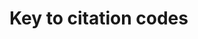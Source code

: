 # Key to citation codes

<!--

Bates, R. G., and Erickson, W. P. (1986). Thermodynamics of the dissociation of 2-aminopyridinium ion in synthetic seawater and a standard for pH in marine systems. *J. Solution Chem.* 15, 891–901. <a href="https://doi.org/10.1007/BF00646030">doi:10.1007/BF00646030</a>.

Bell, T. G., Johnson, M. T., Jickells, T. D., and Liss, P. S. (2008). Corrigendum to: Ammonia/ammonium dissociation coefficient in seawater: A significant numerical correction. *Environ. Chem.* 5, 258. <a href="https://doi.org/10.1071/EN07032_CO">doi:10.1071/EN07032_CO</a>.

Clegg, S. L., and Wexler, A. S. (2011a). Densities and Apparent Molar Volumes of Atmospherically Important Electrolyte Solutions. 1. The Solutes H<sub>2</sub>SO<sub>4</sub>, HNO<sub>3</sub>, HCl, Na<sub>2</sub>SO<sub>4</sub>, NaNO<sub>3</sub>, NaCl, (NH<sub>4</sub>)<sub>2</sub>SO<sub>4</sub>, NH<sub>4</sub>NO<sub>3</sub>, and NH<sub>4</sub>Cl from 0 to 50 °C, Including Extrapolations to Very Low Temperature and to the Pure Liquid State, and NaHSO<sub>4</sub>, NaOH, and NH<sub>3</sub> at 25 °C. *J. Phys. Chem. A* 115, 3393–3460. [doi:10.1021/jp108992a](https://doi.org/10.1021/jp108992a).

Clegg, S. L., and Wexler, A. S. (2011b). Densities and Apparent Molar Volumes of Atmospherically Important Electrolyte Solutions. 2. The Systems H<sup>+</sup>−HSO<sub>4</sub><sup>−</sup>−SO<sub>4</sub><sup>2−</sup>−H<sub>2</sub>O from 0 to 3 mol kg<sup>−1</sup> as a Function of Temperature and H<sup>+</sup>−NH4<sup>+</sup>−HSO<sub>4</sub><sup>−</sup>−SO<sub>4</sub><sup>2−</sup>−H<sub>2</sub>O from 0 to 6 mol kg<sup>−1</sup> at 25 °C Using a Pitzer Ion Interaction Model, and NH<sub>4</sub>HSO<sub>4</sub>−H<sub>2</sub>O and (NH<sub>4</sub>)<sub>3</sub>H(SO<sub>4</sub>)<sub>2</sub>−H<sub>2</sub>O over the Entire Concentration Range. *J. Phys. Chem. A* 115, 3461–3474. [doi:10.1021/jp1089933](https://doi.org/10.1021/jp1089933).

Dickson, A. G. (1981). An exact definition of total alkalinity and a procedure for the estimation of alkalinity and total inorganic carbon from titration data. *Deep-Sea Res. Pt A* 28, 609–623. <a href="https://doi.org/10.1016/0198-0149(81)90121-7">doi:10.1016/0198-0149(81)90121-7</a>.

Dickson, A. G. (1990a). Standard potential of the reaction: AgCl(s) + 0.5 H<sub>2</sub>(g) = Ag(s) + HCl(aq), and the standard acidity constant of the ion HSO<sub>4</sub><sup>−</sup> in synthetic sea water from 273.15 to 318.15 K. *J. Chem. Thermodyn.* 22, 113–127. <a href="https://doi.org/10.1016/0021-9614(90)90074-Z">doi:10.1016/0021-9614(90)90074-Z</a>.

Dickson, A. G. (1990b). Thermodynamics of the dissociation of boric acid in synthetic seawater from 273.15 to 318.15 K. *Deep-Sea Res. Pt A* 37, 755–766. <a href="https://doi.org/10.1016/0198-0149(90)90004-F">doi:10.1016/0198-0149(90)90004-F</a>.

Dickson, A. G., Afghan, J. D., and Anderson, G. C. (2003). Reference materials for oceanic CO<sub>2</sub> analysis: a method for the certification of total alkalinity. *Mar. Chem.* 80, 185–197. <a href="https://doi.org/10.1016/S0304-4203(02)00133-0">doi:10.1016/S0304-4203(02)00133-0</a>.

Dickson, A. G., and Riley, J. P. (1979). The estimation of acid dissociation constants in sea-water media from potentiometric titrations with strong base. II. The dissociation of phosphoric acid. *Mar. Chem.* 7, 101–109. <a href="https://doi.org/10.1016/0304-4203(79)90002-1">doi:10.1016/0304-4203(79)90002-1</a>.

Dickson, A. G., Sabine, C. L., and Christian, J. R. eds. (2007). <i>Guide to Best Practices for Ocean CO<sub>2</sub> Measurements</i>. PICES Special Publication 3.

Humphreys, M. P. (2015). "Calculating seawater total alkalinity from open-cell titration data using a modified Gran plot technique," in *Measurements and Concepts in Marine Carbonate Chemistry* (PhD Thesis, Ocean and Earth Science, University of Southampton, UK), 25–44.

Lee, K., Kim, T.-W., Byrne, R. H., Millero, F. J., Feely, R. A., and Liu, Y.-M. (2010). The universal ratio of boron to chlorinity for the North Pacific and North Atlantic oceans. *Geochim. Cosmochim. Acta* 74, 1801–1811. <a href="https://doi.org/10.1016/j.gca.2009.12.027">doi:10.1016/j.gca.2009.12.027</a>.

Lueker, T. J., Dickson, A. G., and Keeling, C. D. (2000). Ocean <i>p</i>CO<sub>2</sub> calculated from dissolved inorganic carbon, alkalinity, and equations for K<sub>1</sub> and K<sub>2</sub>: validation based on laboratory measurements of CO<sub>2</sub> in gas and seawater at equilibrium. *Mar. Chem.* 70, 105–119. <a href="https://doi.org/10.1016/S0304-4203(00)00022-0">doi:10.1016/S0304-4203(00)00022-0</a>.

Millero, F. J. (1995). Thermodynamics of the carbon dioxide system in the oceans. *Geochim. Cosmochim. Acta* 59, 661–677. <a href="https://doi.org/10.1016/0016-7037(94)00354-O">doi:10.1016/0016-7037(94)00354-O</a>.

Millero, F. J., and Poisson, A. (1981). International one-atmosphere equation of state of seawater. *Deep-Sea Res. Pt. A* 28, 625–629. <a href="https://doi.org/10.1016/0198-0149(81)90122-9">doi:10.1016/0198-0149(81)90122-9</a>.

Perez, F. F., and Fraga, F. (1987). Association constant of fluoride and hydrogen ions in seawater. *Mar. Chem.* 21, 161–168. <a href="https://doi.org/10.1016/0304-4203(87)90036-3">doi:10.1016/0304-4203(87)90036-3</a>.

Wooster, W. S., Lee, A. J., and Dietrich, G. (1969). Redefinition of Salinity. *Limnol. Oceanogr.* 14, 437–438. <a href="https://doi.org/10.4319/lo.1969.14.3.0437">doi:10.4319/lo.1969.14.3.0437</a>.

-->
